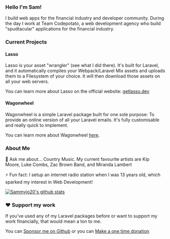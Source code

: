### Hello I'm Sam!

I build web apps for the financial industry and developer community. During the day I work at Team Codepotato, a web development agency who build "spudtacular" applications for the financial industry.

### Current Projects
#### Lasso 

Lasso is your asset "wrangler" (see what I did there). It's built for Laravel, and it automatically compiles your Webpack/Laravel Mix assets and uploads them to a Filesystem of your choice. It will then download those assets on all your web servers.

You can learn more about Lasso on the official website: [getlasso.dev](https://getlasso.dev)
#### Wagonwheel 

Wagonwheel is a simple Laravel package built for one sole purpose: To provide an online version of all your Laravel emails. It's fully customisable and really quick to implement.

You can learn more about Wagonwheel [here](https://github.com/sammyjo20/wagonwheel).

### About Me
💬 Ask me about... Country Music. My current favourite artists are Kip Moore, Luke Combs, Zac Brown Band, and Miranda Lambert

⚡ Fun fact: I setup an internet radio station when I was 13 years old, which sparked my interest in Web Development!

[![Sammyjo20's github stats](https://github-readme-stats.vercel.app/api?username=sammyjo20&count_private=true)](https://github.com/anuraghazra/github-readme-stats)

### ❤️ Support my work
If you've used any of my Laravel packages before or want to support my work financially, that would mean a ton to me. 

You can [Sponsor me on Github](https://github.com/sponsors/Sammyjo20)
or you can [Make a one time donation](https://ko-fi.com/sammyjo20)

